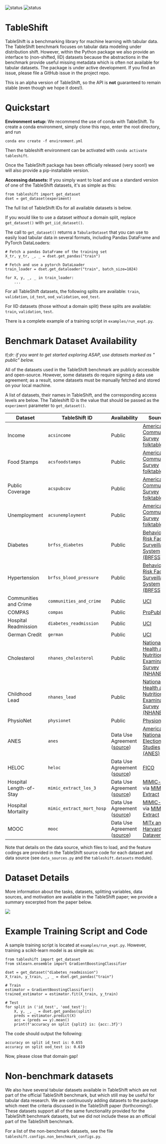 ![status](https://github.com/jpgard/tableshift/actions/workflows/python-package-conda.yml/badge.svg)
![status](https://github.com/jpgard/tableshift/actions/workflows/run-example-script.yml/badge.svg)

# TableShift

TableShift is a benchmarking library for machine learning with tabular data. The TableShift benchmark
focuses on tabular data modeling under distribution shift. However, within the Python package we
also provide an interface to (non-shifted, IID) datasets because the abstractions in the benchmark
provide useful missing metadata which is often not available for tabular datasets. The
package is under active development. If you find an issue, please file a GitHub
issue in the project repo.

This is an alpha version of TableShift, so the API is **not** guaranteed to
remain stable (even though we hope it does!).

# Quickstart

**Environment setup:** We recommend the use of conda with TableShift. To create
a conda environment, simply clone this repo, enter the root directory, and run

``` 
conda env create -f environment.yml
```

Then the tableshift environment can be activated
with `conda activate tableshift`.

Once the TableShift package has been officially released (very soon!) we will also provide a pip-installable version.

**Accessing datasets:** If you simply want to load and use a standard version of
one of the TableShift datasets, it's as simple as this:

``` 
from tableshift import get_dataset
dset = get_dataset(experiment)
```

The full list of TableShift IDs for all available datasets is below.

If you would like to use a dataset *without* a domain split, replace `get_dataset()` with `get_iid_dataset()`.

The call to `get_dataset()` returns a `TabularDataset` that you can use to
easily load tabular data in several formats, including Pandas DataFrame and
PyTorch DataLoaders:

``` 
# Fetch a pandas DataFrame of the training set
X_tr, y_tr, _, _ = dset.get_pandas("train")

# Fetch and use a pytorch DataLoader
train_loader = dset.get_dataloader("train", batch_size=1024)

for X, y, _, _ in train_loader:
    ...
```

For all TableShift datasets, the following splits are available: `train`, `validation`, `id_test`, `ood_validation`, `ood_test`.

For IID datasets (those without a domain split) these splits are available: `train`, `validation`, `test`.

There is a complete example of a training script in `examples/run_expt.py`.

# Benchmark Dataset Availability

*tl;dr: if you want to get started exploring ASAP, use datasets marked as "
public" below.*

All of the datasets used in the TableShift benchmark are publicly accessible and open-source.
However, some datasets do require signing a data use agreement; as a result,
some datasets must be manually fetched and stored on your local machine.

A list of datasets, their names in TableShift, and the corresponding access
levels are below. The Tableshift ID is the value that should be passed as the `experiment` parameter to `get_dataset()`.

| Dataset                 | TableShift ID             | Availability                                                                                                                   | Source                                                                                                                     |
|-------------------------|---------------------------|--------------------------------------------------------------------------------------------------------------------------------|----------------------------------------------------------------------------------------------------------------------------|
| Income                  | `acsincome`               | Public                                                                                                                         | [American Community Survey](https://www.census.gov/programs-surveys/acs) (via [folktables](http://folktables.org)          |
| Food Stamps             | `acsfoodstamps`           | Public                                                                                                                         | [American Community Survey](https://www.census.gov/programs-surveys/acs) (via [folktables](http://folktables.org)          |
| Public Coverage         | `acspubcov`               | Public                                                                                                                         | [American Community Survey](https://www.census.gov/programs-surveys/acs) (via [folktables](http://folktables.org)          |
| Unemployment            | `acsunemployment`         | Public                                                                                                                         | [American Community Survey](https://www.census.gov/programs-surveys/acs) (via [folktables](http://folktables.org)          |
| Diabetes                | `brfss_diabetes`          | Public                                                                                                                         | [Behavioral Risk Factor Surveillance System (BRFSS)](https://www.cdc.gov/brfss/index.html)                                 |
| Hypertension            | `brfss_blood_pressure`    | Public                                                                                                                         | [Behavioral Risk Factor Surveillance System (BRFSS)](https://www.cdc.gov/brfss/index.html)                                 |
| Communities and Crime   | `communities_and_crime`   | Public                                                                                                                         | [UCI](https://archive.ics.uci.edu/ml/datasets/communities+and+crime)                                                       |
| COMPAS                  | `compas`                  | Public                                                                                                                         | [ProPublica](https://github.com/propublica/compas-analysis/)                                                               |
| Hospital Readmission    | `diabetes_readmission`    | Public                                                                                                                         | [UCI](https://archive.ics.uci.edu/ml/datasets/Diabetes+130-US+hospitals+for+years+1999-2008)                               |
| German Credit           | `german`                  | Public                                                                                                                         | [UCI](https://archive.ics.uci.edu/ml/datasets/statlog+(german+credit+data))                                                |
| Cholesterol             | `nhanes_cholesterol`      | Public                                                                                                                         | [National Health and Nutrition Examination Survey (NHANES)](https://www.cdc.gov/nchs/nhanes/index.htm)                     |
| Childhood Lead          | `nhanes_lead`             | Public                                                                                                                         | [National Health and Nutrition Examination Survey (NHANES)](https://www.cdc.gov/nchs/nhanes/index.htm)                     |
| PhysioNet               | `physionet`               | Public                                                                                                                         | [Physionet](https://physionet.org/content/challenge-2019/)                                                                 |
| ANES                    | `anes`                    | Data Use Agreement ([source](https://electionstudies.org))                                                                     | [American National Election Studies (ANES)](https://electionstudies.org)                                                   |
| HELOC                   | `heloc`                   | Data Use Agreement ([source](https://community.fico.com/s/explainable-machine-learning-challenge))                             | [FICO](https://community.fico.com/s/explainable-machine-learning-challenge)                                                |
| Hospital Length-of-Stay | `mimic_extract_los_3`     | Data Use Agreement ([source](https://mimic.mit.edu/docs/gettingstarted/))                                                      | [MIMIC-iii](https://physionet.org/content/mimiciii/) via [MIMIC-Extract](https://github.com/MLforHealth/MIMIC_Extract)     |
| Hospital Mortality      | `mimic_extract_mort_hosp` | Data Use Agreement ([source](https://mimic.mit.edu/docs/gettingstarted/))                                                      | [MIMIC-iii](https://physionet.org/content/mimiciii/) via [MIMIC-Extract](https://github.com/MLforHealth/MIMIC_Extract)     |
| MOOC                    | `mooc`                    | Data Use Agreement ([source](https://dataverse.harvard.edu/file.xhtml?persistentId=doi:10.7910/DVN/26147/FD5IES&version=11.2)) | [MITx and Harvardx Dataverse](https://dataverse.harvard.edu/dataset.xhtml?persistentId=doi:10.7910/DVN/26147&version=11.2) |

Note that details on the data source, which files to load, and the feature
codings are provided in the TableShift source code for each dataset and data
source (see `data_sources.py` and the `tableshift.datasets` module).

# Dataset Details

More information about the tasks, datasets, splitting variables, data sources, and motivation are available in the TableShift paper; we provide a summary excerpted from the paper below.

<img src="img/tableshift_tasks.png">

# Example Training Script and Code

A sample training script is located at `examples/run_expt.py`. However, training a scikit-learn model is as simple as:

``` 
from tableshift import get_dataset
from sklearn.ensemble import GradientBoostingClassifier

dset = get_dataset("diabetes_readmission")
X_train, y_train, _, _ = dset.get_pandas("train")

# Train
estimator = GradientBoostingClassifier()
trained_estimator = estimator.fit(X_train, y_train)

# Test
for split in ('id_test', 'ood_test'):
    X, y, _, _ = dset.get_pandas(split)
    preds = estimator.predict(X)
    acc = (preds == y).mean()
    print(f'accuracy on split {split} is: {acc:.3f}')
```

The code should output the following:

```  
accuracy on split id_test is: 0.655
accuracy on split ood_test is: 0.619
```

Now, please close that domain gap!

# Non-benchmark datasets

We also have several tabular datasets available in TableShift which are not part of the official TableShift benchmark, but which still may be useful for tabular data research. We are continuously adding datasets to the package which meet the criteria discussed in the TableShift paper (forthcoming!). These datasets support all of the same functionality provided for the TableShift benchmark datasets, but we did not include these as an official part of the TableShift benchmark.

For a list of the non-benchmark datasets, see the file `tableshift.configs.non_benchmark_configs.py`.
